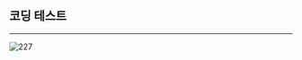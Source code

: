 ## 코딩 테스트
---
![227](https://user-images.githubusercontent.com/89558087/166135568-b52e7e9a-bbfc-4af5-8b18-6aafe560c790.png)

